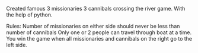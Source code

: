 Created famous 3 missionaries 3 cannibals crossing the river game. With the help of python.

Rules:
Number of missionaries on either side should never be less than number of cannibals
Only one or 2 people can travel through boat at a time.
You win the game when all missionaries and cannibals on the right go to the left side.
